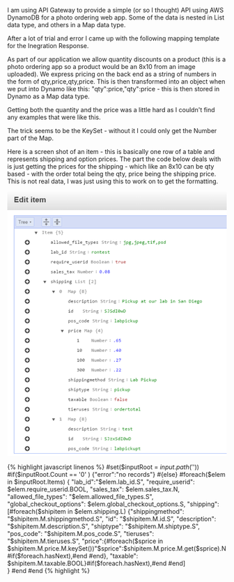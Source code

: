 ---
---
I am using API Gateway to provide a simple (or so I thought) API using AWS DynamoDB for a photo ordering web app. Some of the data is nested in List data type, and others in a Map data type.

After a lot of trial and error I came up with the following mapping template for the Inegration Response.

As part of our application we allow quantity discounts on a product (this is a photo ordering app so a product would be an 8x10 from an image uploaded). We express pricing on the back end as a string of numbers in the form of qty,price,qty,price. This is then transformed into an object when we put into Dynamo like this: "qty":price,"qty":price - this is then stored in Dynamo as a Map data type.

Getting both the quantity and the price was a little hard as I couldn't find any examples that were like this.

The trick seems to be the KeySet - without it I could only get the Number part of the Map.

Here is a screen shot of an item - this is basically one row of a table and represents shipping and option prices. The part the code below deals with is just getting the prices for the shipping - which like an 8x10 can be qty based - with the order total being the qty, price being the shipping price. This is not real data, I was just using this to work on to get the formatting.

![DynamoDB screenshot of an item with Map data type](/assets/images/dynamodb-api-mapping-template-map-type.png)

 {% highlight javascript linenos %}
   #set($inputRoot = $input.path('$'))
#if($inputRoot.Count == '0' ) {"error":"no records"} #{else} 
#foreach($elem in $inputRoot.Items) 
{
   "lab_id":"$elem.lab_id.S",
   "require_userid": $elem.require_userid.BOOL,
   "sales_tax": $elem.sales_tax.N,
   "allowed_file_types": "$elem.allowed_file_types.S",
    "global_checkout_options": $elem.global_checkout_options.S,
    "shipping": [#foreach($shipitem in $elem.shipping.L)
    {"shippingmethod": "$shipitem.M.shippingmethod.S",
    "id": "$shipitem.M.id.S",
    "description": "$shipitem.M.description.S",
    "shiptype": "$shipitem.M.shiptype.S",
    "pos_code": "$shipitem.M.pos_code.S",
    "tieruses": "$shipitem.M.tieruses.S",
    "price":{#foreach($sprice in $shipitem.M.price.M.keySet())"$sprice":$shipitem.M.price.M.get($sprice).N#if($foreach.hasNext),#end #end},
    "taxable": $shipitem.M.taxable.BOOL}#if($foreach.hasNext),#end #end]   
} #end #end
 {% highlight %}
